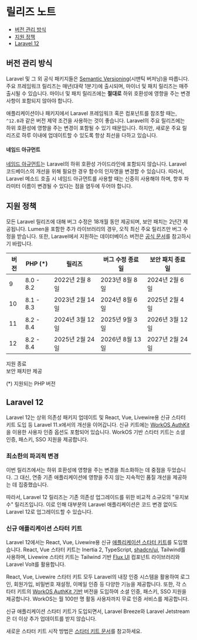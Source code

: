 # 릴리즈 노트

- [버전 관리 방식](#versioning-scheme)
- [지원 정책](#support-policy)
- [Laravel 12](#laravel-12)

<a name="versioning-scheme"></a>
## 버전 관리 방식

Laravel 및 그 외 공식 패키지들은 [Semantic Versioning](https://semver.org)(시맨틱 버저닝)을 따릅니다. 주요 프레임워크 릴리즈는 매년(대략 1분기)에 출시되며, 마이너 및 패치 릴리즈는 매주 출시될 수 있습니다. 마이너 및 패치 릴리즈에는 **절대로** 하위 호환성에 영향을 주는 변경 사항이 포함되지 않아야 합니다.

애플리케이션이나 패키지에서 Laravel 프레임워크 혹은 컴포넌트를 참조할 때는, `^12.0`과 같은 버전 제약 조건을 사용하는 것이 좋습니다. Laravel의 주요 릴리즈에는 하위 호환성에 영향을 주는 변경이 포함될 수 있기 때문입니다. 하지만, 새로운 주요 릴리즈로 하루 이내에 업데이트할 수 있도록 항상 최선을 다하고 있습니다.

<a name="named-arguments"></a>
#### 네임드 아규먼트

[네임드 아규먼트](https://www.php.net/manual/en/functions.arguments.php#functions.named-arguments)는 Laravel의 하위 호환성 가이드라인에 포함되지 않습니다. Laravel 코드베이스의 개선을 위해 필요한 경우 함수의 인자명을 변경할 수 있습니다. 따라서, Laravel 메소드 호출 시 네임드 아규먼트를 사용할 때는 신중히 사용해야 하며, 향후 파라미터 이름이 변경될 수 있다는 점을 염두에 두어야 합니다.

<a name="support-policy"></a>
## 지원 정책

모든 Laravel 릴리즈에 대해 버그 수정은 18개월 동안 제공되며, 보안 패치는 2년간 제공됩니다. Lumen을 포함한 추가 라이브러리의 경우, 오직 최신 주요 릴리즈만 버그 수정을 받습니다. 또한, Laravel에서 지원하는 데이터베이스 버전은 [공식 문서](/docs/{{version}}/database#introduction)를 참고하시기 바랍니다.

<div class="overflow-auto">

| 버전 | PHP (*) | 릴리즈 | 버그 수정 종료일 | 보안 패치 종료일 |
| --- | --- | --- | --- | --- |
| 9 | 8.0 - 8.2 | 2022년 2월 8일 | 2023년 8월 8일 | 2024년 2월 6일 |
| 10 | 8.1 - 8.3 | 2023년 2월 14일 | 2024년 8월 6일 | 2025년 2월 4일 |
| 11 | 8.2 - 8.4 | 2024년 3월 12일 | 2025년 9월 3일 | 2026년 3월 12일 |
| 12 | 8.2 - 8.4 | 2025년 2월 24일 | 2026년 8월 13일 | 2027년 2월 24일 |

</div>

<div class="version-colors">
    <div class="end-of-life">
        <div class="color-box"></div>
        <div>지원 종료</div>
    </div>
    <div class="security-fixes">
        <div class="color-box"></div>
        <div>보안 패치만 제공</div>
    </div>
</div>

(*) 지원되는 PHP 버전

<a name="laravel-12"></a>
## Laravel 12

Laravel 12는 상위 의존성 패키지 업데이트 및 React, Vue, Livewire용 신규 스타터 키트 도입 등 Laravel 11.x에서의 개선을 이어갑니다. 신규 키트에는 [WorkOS AuthKit](https://authkit.com)을 이용한 사용자 인증 옵션도 포함되어 있습니다. WorkOS 기반 스타터 키트는 소셜 인증, 패스키, SSO 지원을 제공합니다.

<a name="minimal-breaking-changes"></a>
### 최소한의 파괴적 변경

이번 릴리즈에서는 하위 호환성에 영향을 주는 변경을 최소화하는 데 중점을 두었습니다. 그 대신, 연중 기존 애플리케이션에 영향을 주지 않는 지속적인 품질 개선을 제공하는 데 집중했습니다.

따라서, Laravel 12 릴리즈는 기존 의존성 업그레이드를 위한 비교적 소규모의 "유지보수" 릴리즈입니다. 이로 인해 대부분의 Laravel 애플리케이션은 코드 변경 없이도 Laravel 12로 업그레이드할 수 있습니다.

<a name="new-application-starter-kits"></a>
### 신규 애플리케이션 스타터 키트

Laravel 12에서는 React, Vue, Livewire용 신규 [애플리케이션 스타터 키트](/docs/{{version}}/starter-kits)를 도입했습니다. React, Vue 스타터 키트는 Inertia 2, TypeScript, [shadcn/ui](https://ui.shadcn.com), Tailwind를 사용하며, Livewire 스타터 키트는 Tailwind 기반 [Flux UI](https://fluxui.dev) 컴포넌트 라이브러리와 Laravel Volt를 활용합니다.

React, Vue, Livewire 스타터 키트 모두 Laravel의 내장 인증 시스템을 활용하여 로그인, 회원가입, 비밀번호 재설정, 이메일 인증 등 다양한 기능을 제공합니다. 또한, 각 스타터 키트의 [WorkOS AuthKit 기반](https://authkit.com) 버전을 도입하여 소셜 인증, 패스키, SSO 지원을 제공합니다. WorkOS는 월 100만 명 활동 사용자까지 무료 인증 서비스를 제공합니다.

신규 애플리케이션 스타터 키트가 도입되면서, Laravel Breeze와 Laravel Jetstream은 더 이상 추가 업데이트를 받지 않습니다.

새로운 스타터 키트 시작 방법은 [스타터 키트 문서](/docs/{{version}}/starter-kits)를 참고하세요.